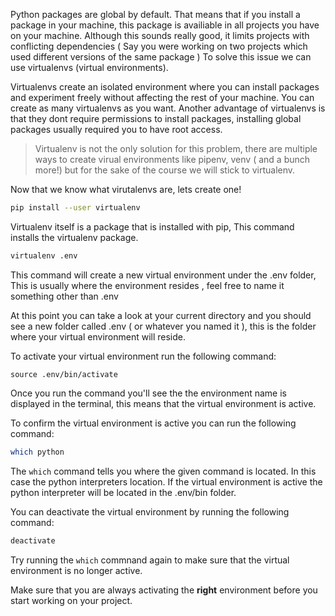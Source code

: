 Python packages are global by default. That means that if you install a package in your machine, this package is availiable in all projects you have on your machine. Although this sounds really good, it limits projects with conflicting dependencies ( Say you were working on two projects which used different versions of the same package ) To solve this issue we can use virtualenvs (virtual environments).

Virtualenvs create an isolated environment where you can install packages and experiment freely without affecting the rest of your machine. You can create as many virtualenvs as you want. Another advantage of virtualenvs is that they dont require permissions to install packages, installing global packages usually required you to have root access.

> Virtualenv is not the only solution for this problem, there are multiple ways to create virual environments like pipenv, venv ( and a bunch more!) but for the sake of the course we will stick to virtualenv.

Now that we know what virutalenvs are, lets create one!

```bash
pip install --user virtualenv
```

Virtualenv itself is a package that is installed with pip, This command installs the virtualenv package.

```bash
virtualenv .env
```

This command will create a new virtual environment under the .env folder, This is usually where the environment resides , feel free to name it something other than .env

At this point you can take a look at your current directory and you should see a new folder called .env ( or whatever you named it ), this is the folder where your virtual environment will reside.

To activate your virtual environment run the following command:

```
source .env/bin/activate
```

Once you run the command you'll see the the environment name is displayed in the terminal, this means that the virtual environment is active.

To confirm the virtual environment is active you can run the following command:

```bash
which python
```

The `which` command tells you where the given command is located. In this case the python interpreters location. If the virtual environment is active the python interpreter will be located in the .env/bin folder.

You can deactivate the virtual environment by running the following command:

```bash
deactivate
```

Try running the `which` commnand again to make sure that the virtual environment is no longer active.

Make sure that you are always activating the **right** environment before you start working on your project.
